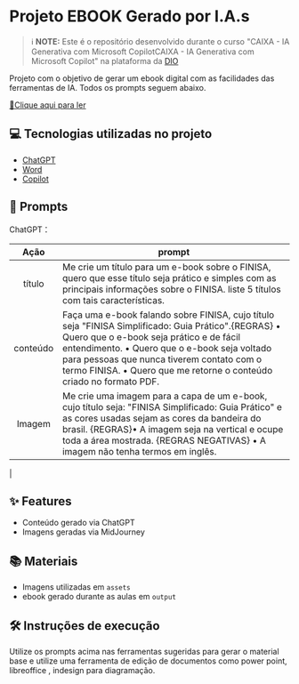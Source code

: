 # Projeto EBOOK Gerado por I.A.s


 > ℹ️ **NOTE:** Este é o repositório desenvolvido durante o curso "CAIXA - IA Generativa com Microsoft CopilotCAIXA - IA Generativa com Microsoft Copilot" na plataforma da [DIO](https://dio.me)

Projeto com o objetivo de gerar um ebook digital com as facilidades das ferramentas de IA. Todos os prompts
seguem abaixo.

<a href="https://github.com/felipeAguiarCode/prompts-recipe-to-create-a-ebook/blob/main/output/ebook%20-%20css%20jedi%20output.pdf" title="View PDF now"> 📕Clique aqui para ler</a>

## 💻 Tecnologias utilizadas no projeto

- [ChatGPT](https://chat.openai.com/) 
- [Word](https://www.microsoft.com/en/microsoft-365/word)
- [Copilot](https://www.microsoft.com/en/microsoft-365/copilot)
 
## 🧠 Prompts


ChatGPT：

|   Ação   | prompt                                                                                                                                                                                                                                                                         |
| :------: | ------------------------------------------------------------------------------------------------------------------------------------------------------------------------------------------------------------------------------------------------------------------------------ |
|  título  | Me crie um título para um e-book sobre o FINISA, quero que esse título seja prático e simples com as principais informações sobre o FINISA. liste 5 títulos com tais características.                                                         |
| conteúdo | Faça uma e-book falando sobre FINISA, cujo título seja "FINISA Simplificado: Guia Prático".{REGRAS} •	Quero que o e-book seja prático e de fácil entendimento. •	Quero que o e-book seja voltado para pessoas que nunca tiverem contato com o termo FINISA. •	Quero que me retorne o conteúdo criado no formato PDF.|
| Imagem | Me crie uma imagem para a capa de um e-book, cujo título seja: "FINISA Simplificado: Guia Prático" e as cores usadas sejam as cores da bandeira do brasil. {REGRAS}•	A imagem seja na vertical e ocupe toda a área mostrada. {REGRAS NEGATIVAS} •	A imagem não tenha termos em inglês.
 |

## ✨ Features

- Conteúdo gerado via ChatGPT
- Imagens geradas via MidJourney

## 📚 Materiais

- Imagens utilizadas em `assets`
- ebook gerado durante as aulas em `output`

## 🛠️ Instruções de execução

Utilize os prompts acima nas ferramentas sugeridas para gerar o material base e utilize uma ferramenta de edição de documentos como power point, libreoffice , indesign para diagramação.

